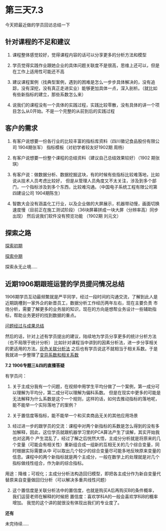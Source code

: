 # 第三天7.3

今天把最近做的学员回访总结一下

## 针对课程的不足和建议
1. 课程整体感觉较好，觉得课程内容的话可以分享更多的分析方法和模型

2. 学员觉得实践作业跟她企业的具体问题关联度不是很高，思维上还可以，但是
在工作上适用性可能还不高

3. 建议课程案例（找典型案例，遇到的困难是怎么一步步具体解决的，没有追踪，没有深挖，没有真正走进实业）能够更加具体一点，深入剖析。（就比如有些新指标的建立，那些系数怎么来）

4. 说我们的课程没有一个具体的实践过程，实践比较零散，没有具体的讲一个项目怎么从0开始。不是一个完整的从前到后的实践过程

## 客户的需求
1. 有客户说想要一份各行业的比较丰富的指标库资料（四川徽记食品股份有限公司 1904期张军）
   指标模板（对初学者较友好1902期 周杨）

2. 有客户说想要一份整个课程的总结资料（建议自己总结效果较好）（1902 期张琪）

3. 有客户说：做数据分析、数据挖掘这块，有的时候有些指标比较难落地，比如说从技术人员考虑比较好，
但是从管理人员角度又不太关注，涉及到多个部门，一个指标涉及到多个东西，比较难沟通。（中国电子系统工程有限公司第四建设公司 1904期陈生）

4. 智数大会没有涵盖化工行业，以及企业做的大屏展示，机器带动慢，画面切换速度慢（目前正在施工测试阶段）（36块屏幕拼成一块大屏（分辨率高）同步出现）
然后说我们软件没有预览功能 （1902期 刘元文）

## 探索之路

[探索初期](https://github.com/notmylove/Data-operations-officer/blob/master/week2/day3.md)

[探索中期](https://github.com/notmylove/Data-operations-officer/blob/master/week3/day1.md)

探索永无止境.....

## 近期1906期跟班运营的学员提问情况总结

1906期学员互动最频繁就是严平同学，经过一段时间的沟通交流，了解到此人是近期跳槽到一家外企的新晋员工，数据分析工作经历两年左右，现在主要负责
市场分析，需要了解更多的业务层的知识，现在的方向是想帮业务设计一些辅助指标，帮助业务更好的找到数据的重点。

[问题经过与成果总结](https://github.com/notmylove/Data-operations-officer/blob/master/week2/day4.md)

然后的话，针对上述有学员提出的建议，陆续地为学员分享更多的统计分析方法（也不局限于统计分析）
比如针对课程当中讲到的因素分析法，进一步分享相关的更适用的方法。[灰色关联分析法](https://www.zybuluo.com/notmylove/note/1505576)
之后也有学员说这不就相当于相关系数。于是我就进一步整理了[变异系数和相关系数](https://www.zybuluo.com/notmylove/note/1505871)

**7.2 1906专题三&四的直播答疑**

有学员问：

1. 关于主成分我有一个问题，在视频中用学生平均分做了一个案例，第一成分可以理解为平均分，第二成分可以理解为偏科系数。
但是在现实中更多的可能是无法解释为什么系数是这个一个规则，这样的话，如何去推动指标的落地呢，能不能举一个实际落地了的案例？

2. 关于置信度等指标，能不能举一个和买卖商品无关的其他应用场景

1. 经过进一步的跟学员的交流：课程中对两个新指标的系数是怎么得到的没有多加解释，因此，这位学员就跟机器学习里的PCA算法产生了误解，其实开始我也对这两个
产生混乱了，经过了解之后恍然大悟，主成分分析就是将原来的几个变量（可能会有相关性）重新组合成一组新的互相无关的几个综合变量，同时根据实际需要从中
可以取出几个较少的综合变量尽可能多地反映原来变量的信息。课程中的两个新指标就是两个主成分，一般在数学上的处理就是对几个指标做线性组合，作为新的综合指标。

用途：降维；可视化；主成分分析法构造回归模型，即把各主成分作为新自变量代替原来自变量做回归分析（可以解决多重共线性问题）

2. 这个置信度是关联分析法中的置信度，也就是购买A后再购买B的条件概率，我们运营老师在解释的时候把  置信度：喜欢学科A的一般会喜欢学科B的概率增加。
我觉的这个讲的就很没有体现出我们的专业度了。

**还有**

未完待续.....

